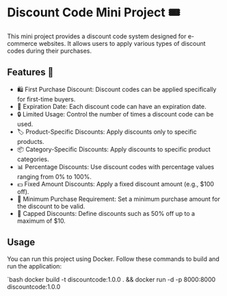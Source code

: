 # Discount Code Mini Project 🎟

This mini project provides a discount code system designed for e-commerce websites. It allows users to apply various types of discount codes during their purchases. 

## Features 🌟

- 🛍 First Purchase Discount: Discount codes can be applied specifically for first-time buyers.
- 📅 Expiration Date: Each discount code can have an expiration date.
- 🔒 Limited Usage: Control the number of times a discount code can be used.
- 🏷 Product-Specific Discounts: Apply discounts only to specific products.
- 📦 Category-Specific Discounts: Apply discounts to specific product categories.
- 📊 Percentage Discounts: Use discount codes with percentage values ranging from 0% to 100%.
- 💵 Fixed Amount Discounts: Apply a fixed discount amount (e.g., $100 off).
- 📏 Minimum Purchase Requirement: Set a minimum purchase amount for the discount to be valid.
- 🎯 Capped Discounts: Define discounts such as 50% off up to a maximum of $10.

## Usage

You can run this project using Docker. Follow these commands to build and run the application:

`bash
docker build -t discountcode:1.0.0 . && docker run -d -p 8000:8000 discountcode:1.0.0
